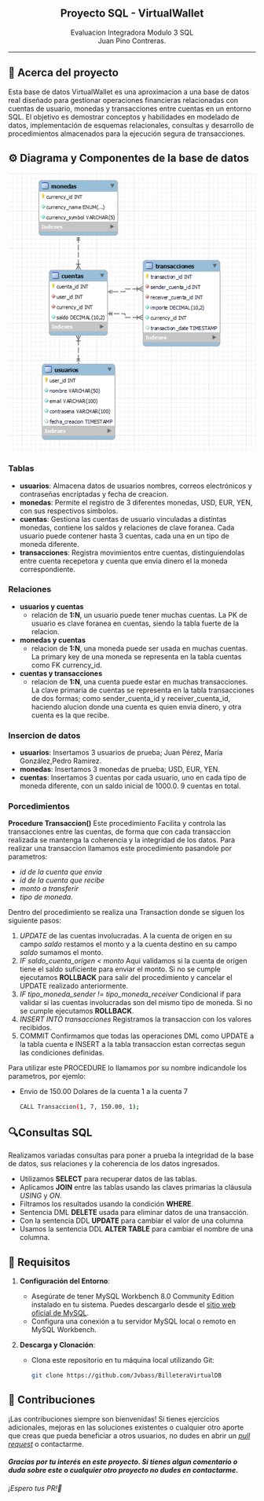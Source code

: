 <div align="center">
  <br>
    <h2><strong>Proyecto SQL - VirtualWallet</strong> </br>  </h2>
    <span>Evaluacion Integradora Modulo 3 SQL</span><br>
    <span>Juan Pino Contreras.</span>
</div>

****
## 📃 Acerca del proyecto

Esta base de datos VirtualWallet es una aproximacion a una base de datos real diseñado para gestionar operaciones financieras relacionadas con cuentas de usuario, monedas y transacciones entre cuentas en un entorno SQL. El objetivo es demostrar conceptos y habilidades en modelado de datos, implementación de esquemas relacionales, consultas y desarrollo de procedimientos almacenados para la ejecución segura de transacciones.


## ⚙️ Diagrama y Componentes de la base de datos
![Diagrama ER Virtual Wallet](./diagramaVirtualWallet.png)
### **Tablas**
  - **usuarios**: Almacena datos de usuarios nombres, correos electrónicos y contraseñas encriptadas y fecha de creacion.
  - **monedas**: Permite el registro de 3 diferentes monedas, USD, EUR, YEN, con sus respectivos simbolos.
  - **cuentas**: Gestiona las cuentas de usuario vinculadas a distintas monedas, contiene los saldos y relaciones de clave foranea. Cada usuario puede contener hasta 3 cuentas, cada una en un tipo de moneda diferente.
  - **transacciones**: Registra movimientos entre cuentas, distinguiendolas entre cuenta recepetora y cuenta que envia dinero el la moneda correspondiente.

### Relaciones

- **usuarios y cuentas** 
    - relación de __1:N__,  un usuario puede tener muchas cuentas. La PK de usuario es clave foranea en cuentas, siendo la tabla fuerte de la relacion.
- **monedas y cuentas**
    - relacion de __1:N__, una moneda puede ser usada en muchas cuentas. La primary key de una moneda se representa en la tabla cuentas como FK currency_id.
- **cuentas y transacciones**
    - relacion de __1:N__, una cuenta puede estar en muchas transacciones. La clave primaria de cuentas se representa en la tabla transacciones de dos formas; como sender_cuenta_id y receiver_cuenta_id, haciendo alucion donde una cuenta es quien envia dinero, y otra cuenta es la que recibe.

### Insercion de datos
- **usuarios**:  Insertamos 3 usuarios de prueba; Juan Pérez, María González,Pedro Ramirez.
- **monedas**: Insertamos 3 monedas de prueba; USD, EUR, YEN.
- **cuentas**: Insertamos 3 cuentas por cada usuario, uno en cada tipo de moneda diferente, con un saldo inicial de 1000.0. 9 cuentas en total.

### Porcedimientos
__Procedure Transaccion()__
Este procedimiento Facilita y controla las transacciones entre las cuentas, de forma que con cada transaccion realizada se mantenga la coherencia y la integridad de los datos. Para realizar una transaccion llamamos este procedimiento pasandole por parametros:
- _id de la cuenta que envia_
- _id de la cuenta que recibe_
- _monto a transferir_
- _tipo de moneda_.

Dentro del procedimiento se realiza una Transaction donde se siguen los siguiente pasos:
    
1. _UPDATE_ de las cuentas involucradas. A la cuenta de origen en su campo _saldo_ restamos el monto y a la cuenta destino en su campo _saldo_ sumamos el monto.
2. _IF saldo_cuenta_origen < monto_ Aqui validamos si la cuenta de origen tiene el saldo suficiente para enviar el monto. Si no se cumple ejecutamos **ROLLBACK** para salir del procedimiento y cancelar el UPDATE realizado anteriormente.
3. _IF tipo_moneda_sender != tipo_moneda_receiver_ Condicional if para validar si las cuentas involucradas son del mismo tipo de moneda. Si no se cumple ejecutamos **ROLLBACK**.
4. _INSERT INTO transacciones_ Registramos la transaccion con los valores recibidos.
5. COMMIT Confirmamos que todas las operaciones DML como UPDATE a la tabla cuenta e INSERT a la tabla transaccion estan correctas segun las condiciones definidas.

Para utilizar este PROCEDURE lo llamamos por su nombre indicandole los parametros, por ejemlo:
- Envio de 150.00 Dolares de la cuenta 1 a la cuenta 7

    ```bash
    CALL Transaccion(1, 7, 150.00, 1);
    ```

## 🔍Consultas SQL
Realizamos variadas consultas para poner a prueba la integridad de la base de datos, sus relaciones y la coherencia de los datos ingresados. 
- Utilizamos **SELECT** para recuperar datos de las tablas.
- Aplicamos **JOIN** entre las tablas usando las claves primarias la cláusula _USING_ y _ON_.
- Filtramos los resultados usando la condición **WHERE**.
- Sentencia DML **DELETE** usada para eliminar datos de una transacción.
- Con la sentencia DDL **UPDATE** para cambiar el valor de una columna
- Usamos la sentencia DDL **ALTER TABLE** para cambiar el nombre de una columna.


## 🔩 Requisitos

1. **Configuración del Entorno**:
   - Asegúrate de tener MySQL Workbench 8.0 Community Edition instalado en tu sistema. Puedes descargarlo desde el [sitio web oficial de MySQL](https://www.mysql.com/).
   - Configura una conexión a tu servidor MySQL local o remoto en MySQL Workbench.

2. **Descarga y Clonación**:
   - Clona este repositorio en tu máquina local utilizando Git:
     ```bash
     git clone https://github.com/Jvbass/BilleteraVirtualDB
     ```


## 🤝 Contribuciones

¡Las contribuciones siempre son bienvenidas! Si tienes ejercicios adicionales, mejoras en las soluciones existentes o cualquier otro aporte que creas que pueda beneficiar a otros usuarios, no dudes en abrir un [_pull request_](https://github.com/Jvbass/BilleteraVirtualDB/pulls) o contactarme.

#### _Gracias por tu interés en este proyecto. Si tienes algun comentario o duda sobre este o cualquier otro proyecto no dudes en contactarme._
###### ¡Espero tus _PR_!👋
